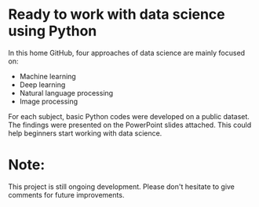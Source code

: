 # Ready to work with data science using Python

In this home GitHub, four approaches of data science are mainly focused on:

- Machine learning
- Deep learning
- Natural language processing
- Image processing 

For each subject, basic Python codes were developed on a public dataset. The findings were presented on the PowerPoint slides attached. 
This could help beginners start working with data science. 








# Note: 
This project is still ongoing development. Please don't hesitate to give comments for future improvements.   
